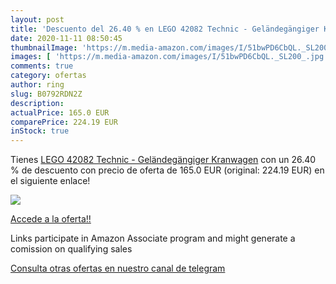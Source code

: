 ```yaml
---
layout: post
title: 'Descuento del 26.40 % en LEGO 42082 Technic - Geländegängiger Kra'
date: 2020-11-11 08:50:45
thumbnailImage: 'https://m.media-amazon.com/images/I/51bwPD6CbQL._SL200_.jpg'
images: [ 'https://m.media-amazon.com/images/I/51bwPD6CbQL._SL200_.jpg' ]
comments: true
category: ofertas
author: ring
slug: B0792RDN2Z
description:
actualPrice: 165.0 EUR
comparePrice: 224.19 EUR
inStock: true
---
```


Tienes [LEGO 42082 Technic - Geländegängiger Kranwagen](https://www.amazon.de/dp/B0792RDN2Z/?tag=redken02-21) con un 26.40 % de descuento con precio de oferta de 165.0 EUR (original: 224.19 EUR) en el siguiente enlace!

[![](https://m.media-amazon.com/images/I/51bwPD6CbQL._SL200_.jpg)](https://www.amazon.de/dp/B0792RDN2Z/?tag=redken02-21)

[Accede a la oferta!!](https://www.amazon.de/dp/B0792RDN2Z/?tag=redken02-21)

Links participate in Amazon Associate program and might generate a comission on qualifying sales

[Consulta otras ofertas en nuestro canal de telegram](https://t.me/s/ofertas25)
